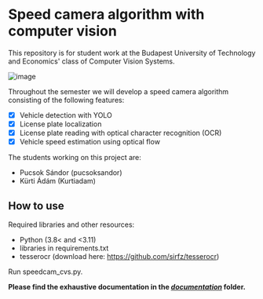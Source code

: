 # Speed camera algorithm with computer vision

This repository is for student work at the Budapest University of Technology and Economics' class of Computer Vision Systems.

![image](https://github.com/Kurtiadam/speedcam_cvs/assets/98428367/51f2c69d-5758-4fde-9175-7b40dd9e4655)


Throughout the semester we will develop a speed camera algorithm consisting of the following features:
- [x] Vehicle detection with YOLO
- [x] License plate localization
- [x] License plate reading with optical character recognition (OCR)
- [x] Vehicle speed estimation using optical flow

The students working on this project are:
- Pucsok Sándor (pucsoksandor)
- Kürti Ádám (Kurtiadam)

## How to use 
Required libraries and other resources:
- Python (3.8< and <3.11)
- libraries in requirements.txt
- tesserocr (download here: https://github.com/sirfz/tesserocr)

Run speedcam_cvs.py.

**Please find the exhaustive documentation in the [_documentation_](https://github.com/Kurtiadam/speedcam_cvs/tree/main/documentation) folder.**
